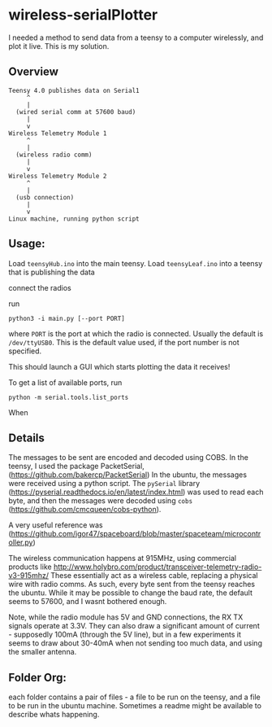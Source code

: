 # wireless-serialPlotter
I needed a method to send data from a teensy to a computer wirelessly, and plot it live. This is my solution.


## Overview

```
Teensy 4.0 publishes data on Serial1  
     ^
     |
  (wired serial comm at 57600 baud)
     |
     v
Wireless Telemetry Module 1
     ^
     |
  (wireless radio comm)
     |
     v
Wireless Telemetry Module 2
     ^
     |
  (usb connection)
     |
     v
Linux machine, running python script
```

## Usage:

Load `teensyHub.ino` into the main teensy.
Load `teensyLeaf.ino` into a teensy that is publishing the data

connect the radios

run 
```
python3 -i main.py [--port PORT]
```
where `PORT` is the port at which the radio is connected. Usually the default is `/dev/ttyUSB0`. This is the default value used, if the port number is not specified. 

This should launch a GUI which starts plotting the data it receives!

To get a list of available ports, run
```
python -m serial.tools.list_ports
```

When 


## Details
 
The messages to be sent are encoded and decoded using COBS.
In the teensy, I used the package PacketSerial, (https://github.com/bakercp/PacketSerial)
In the ubuntu, the messages were received using a python script. The `pySerial` library (https://pyserial.readthedocs.io/en/latest/index.html) was used to read each byte, and then the messages were decoded using `cobs` (https://github.com/cmcqueen/cobs-python). 

A very useful reference was (https://github.com/igor47/spaceboard/blob/master/spaceteam/microcontroller.py)
 
The wireless communication happens at 915MHz, using commercial products like http://www.holybro.com/product/transceiver-telemetry-radio-v3-915mhz/
These essentially act as a wireless cable, replacing a physical wire with radio comms. As such, every byte sent from the teensy reaches the ubuntu. While it may be possible to change the baud rate, the default seems to 57600, and I wasnt bothered enough.

Note, while the radio module has 5V and GND connections, the RX TX signals operate at 3.3V. They can also draw a significant amount of current - supposedly 100mA (through the 5V line), but in a few experiments it seems to draw about 30-40mA when not sending too much data, and using the smaller antenna.

## Folder Org:  
each folder contains a pair of files - a file to be run on the teensy, and a file to be run in the ubuntu machine. Sometimes a readme might be available to describe whats happening.
